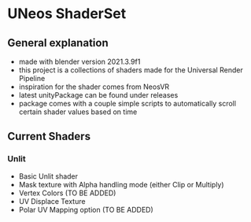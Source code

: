 # UNeos ShaderSet

## General explanation
* made with blender version 2021.3.9f1
* this project is a collections of shaders made for the Universal Render Pipeline
* inspiration for the shader comes from NeosVR
* latest unityPackage can be found under releases
* package comes with a couple simple scripts to automatically scroll certain shader values based on time

## Current Shaders

### Unlit
* Basic Unlit shader
* Mask texture with Alpha handling mode (either Clip or Multiply)
* Vertex Colors (TO BE ADDED)
* UV Displace Texture
* Polar UV Mapping option (TO BE ADDED)